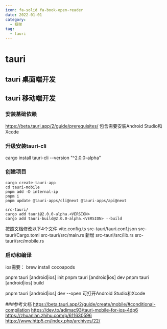 ```yaml
---
icon: fa-solid fa-book-open-reader
date: 2022-01-01
category:
  - 框架
tag:
  - tauri
---
```


# tauri

## tauri 桌面端开发
## tauri 移动端开发

### 安装基础依赖
https://beta.tauri.app/2/guide/prerequisites/
包含需要安装Android Studio和Xcode
### 升级安装tauri-cli
cargo install tauri-cli --version "^2.0.0-alpha"

### 创建项目
```
cargo create-tauri-app
cd tauri-mobile
pnpm add -D internal-ip
pnpm i
pnpm update @tauri-apps/cli@next @tauri-apps/api@next
```
```
src-tauri/
cargo add tauri@2.0.0-alpha.<VERSION>
cargo add tauri-build@2.0.0-alpha.<VERSION> --build
```
按照文档修改以下4个文件
vite.config.ts
src-tauri/tauri.conf.json
src-tauri/Cargo.toml
src-tauri/src/main.rs
新增
src-tauri/src/lib.rs
src-tauri/src/mobile.rs

### 启动和编译
ios需要：
brew install cocoapods

pnpm tauri [android|ios] init
pnpm tauri [android|ios] dev
pnpm tauri [android|ios] build

pnpm tauri [android|ios] dev --open 可打开Android Studio和Xcode

###参考文档
https://beta.tauri.app/2/guide/create/mobile/#conditional-compilation
https://dev.to/adimac93/tauri-mobile-for-ios-4dp6
https://zhuanlan.zhihu.com/p/611630596
https://www.http5.cn/index.php/archives/22/